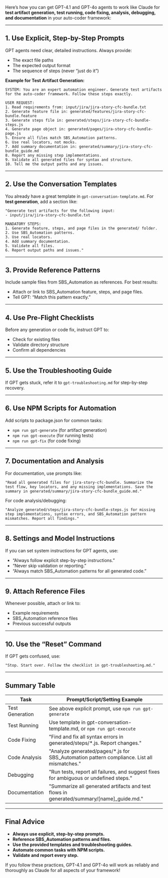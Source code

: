 Here’s how you can get GPT-4.1 and GPT-4o agents to work like Claude for **test artifact generation, test running, code fixing, analysis, debugging, and documentation** in your auto-coder framework:

---

## 1. Use Explicit, Step-by-Step Prompts

GPT agents need clear, detailed instructions. Always provide:

- The exact file paths
- The expected output format
- The sequence of steps (never “just do it”)

**Example for Test Artifact Generation:**

```
SYSTEM: You are an expert automation engineer. Generate test artifacts for the auto-coder framework. Follow these steps exactly.

USER REQUEST:
1. Read requirements from: input/jira/jira-story-cfc-bundle.txt
2. Generate feature file in: generated/features/jira-story-cfc-bundle.feature
3. Generate steps file in: generated/steps/jira-story-cfc-bundle-steps.js
4. Generate page object in: generated/pages/jira-story-cfc-bundle-page.js
5. Ensure all files match SBS_Automation patterns.
6. Use real locators, not mocks.
7. Add summary documentation in: generated/summary/jira-story-cfc-bundle_guide.md
8. Report any missing step implementations.
9. Validate all generated files for syntax and structure.
10. Tell me the output paths and any issues.
```

---

## 2. Use the Conversation Templates

You already have a great template in `gpt-conversation-template.md`. For **test generation**, add a section like:

```
"Generate test artifacts for the following input:
- input/jira/jira-story-cfc-bundle.txt

MANDATORY STEPS:
1. Generate feature, steps, and page files in the generated/ folder.
2. Use SBS_Automation patterns.
3. Use real locators.
4. Add summary documentation.
5. Validate all files.
6. Report output paths and issues."
```

---

## 3. Provide Reference Patterns

Include sample files from SBS_Automation as references. For best results:

- Attach or link to SBS_Automation feature, steps, and page files.
- Tell GPT: “Match this pattern exactly.”

---

## 4. Use Pre-Flight Checklists

Before any generation or code fix, instruct GPT to:

- Check for existing files
- Validate directory structure
- Confirm all dependencies

---

## 5. Use the Troubleshooting Guide

If GPT gets stuck, refer it to `gpt-troubleshooting.md` for step-by-step recovery.

---

## 6. Use NPM Scripts for Automation

Add scripts to package.json for common tasks:

- `npm run gpt-generate` (for artifact generation)
- `npm run gpt-execute` (for running tests)
- `npm run gpt-fix` (for code fixing)

---

## 7. Documentation and Analysis

For documentation, use prompts like:

```
"Read all generated files for jira-story-cfc-bundle. Summarize the test flow, key locators, and any missing implementations. Save the summary in generated/summary/jira-story-cfc-bundle_guide.md."
```

For code analysis/debugging:

```
"Analyze generated/steps/jira-story-cfc-bundle-steps.js for missing step implementations, syntax errors, and SBS_Automation pattern mismatches. Report all findings."
```

---

## 8. Settings and Model Instructions

If you can set system instructions for GPT agents, use:

- “Always follow explicit step-by-step instructions.”
- “Never skip validation or reporting.”
- “Always match SBS_Automation patterns for all generated code.”

---

## 9. Attach Reference Files

Whenever possible, attach or link to:

- Example requirements
- SBS_Automation reference files
- Previous successful outputs

---

## 10. Use the “Reset” Command

If GPT gets confused, use:

```
"Stop. Start over. Follow the checklist in gpt-troubleshooting.md."
```

---

## Summary Table

| Task            | Prompt/Script/Setting Example                                                               |
| --------------- | ------------------------------------------------------------------------------------------- |
| Test Generation | See above explicit prompt, use `npm run gpt-generate`                                       |
| Test Running    | Use template in gpt-conversation-template.md, or `npm run gpt-execute`                      |
| Code Fixing     | "Find and fix all syntax errors in generated/steps/\*.js. Report changes."                  |
| Code Analysis   | "Analyze generated/pages/\*.js for SBS_Automation pattern compliance. List all mismatches." |
| Debugging       | "Run tests, report all failures, and suggest fixes for ambiguous or undefined steps."       |
| Documentation   | "Summarize all generated artifacts and test flows in generated/summary/[name]\_guide.md."   |

---

## Final Advice

- **Always use explicit, step-by-step prompts.**
- **Reference SBS_Automation patterns and files.**
- **Use the provided templates and troubleshooting guides.**
- **Automate common tasks with NPM scripts.**
- **Validate and report every step.**

If you follow these practices, GPT-4.1 and GPT-4o will work as reliably and thoroughly as Claude for all aspects of your framework!
